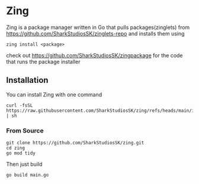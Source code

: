 
# Zing

Zing is a package manager written in Go that pulls packages(zinglets) from https://github.com/SharkStudiosSK/zinglets-repo and installs them using

```
zing install <package>
```
check out https://github.com/SharkStudiosSK/zingpackage for the code that runs the package installer

## Installation
You can install Zing with one command
```
curl -fsSL https://raw.githubusercontent.com/SharkStudiosSK/zing/refs/heads/main/install.sh | sh
```

### From Source
```
git clone https://github.com/SharkStudiosSK/zing.git
cd zing
go mod tidy
```
Then just build
```
go build main.go
```
